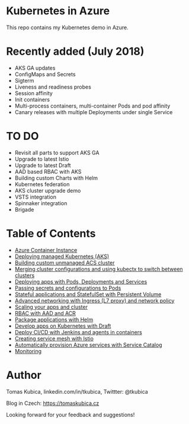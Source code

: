 # Kubernetes in Azure
This repo contains my Kubernetes demo in Azure.

# Recently added (July 2018)
* AKS GA updates
* ConfigMaps and Secrets
* Sigterm
* Liveness and readiness probes
* Session affinity
* Init containers
* Multi-process containers, multi-container Pods and pod affinity
* Canary releases with multiple Deployments under single Service

# TO DO
* Revisit all parts to support AKS GA
* Upgrade to latest Istio
* Upgrade to latest Draft
* AAD based RBAC with AKS
* Building custom Charts with Helm
* Kubernetes federation
* AKS cluster upgrade demo
* VSTS integration
* Spinnaker integration
* Brigade

# Table of Contents
- [Azure Container Instance](docs/aci.md)
- [Deploying managed Kubernetes (AKS)](docs/aks-build.md)
- [Building custom unmanaged ACS cluster](docs/acs-build.md)
- [Merging cluster configurations and using kubectx to switch between clusters](docs/cluster-config.md)
- [Deploying apps with Pods, Deployments and Services](docs/apps.md)
- [Passing secrets and configurations to Pods](docs/configurations.md)
- [Stateful applications and StatefulSet with Persistent Volume](docs/stateful.md)
- [Advanced networking with Ingress (L7 proxy) and network policy](docs/networking.md)
- [Scaling your apps and cluster](docs/scaling.md)
- [RBAC with AAD and ACR](docs/rbac.md)
- [Package applications with Helm](docs/helm.md)
- [Develop apps on Kubernetes with Draft](docs/draft.md)
- [Deploy CI/CD with Jenkins and agents in containers](docs/jenkins.md)
- [Creating service mesh with Istio](docs/istio.md)
- [Automatically provision Azure services with Service Catalog](docs/servicecatalog.md)
- [Monitoring](docs/monitoring.md)


# Author
Tomas Kubica, linkedin.com/in/tkubica, Twittter: @tkubica

Blog in Czech: https://tomaskubica.cz

Looking forward for your feedback and suggestions!